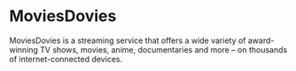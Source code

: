 # MoviesDovies
MoviesDovies is a streaming service that offers a wide variety of award-winning TV shows, movies, anime, documentaries and more – on thousands of internet-connected devices.
